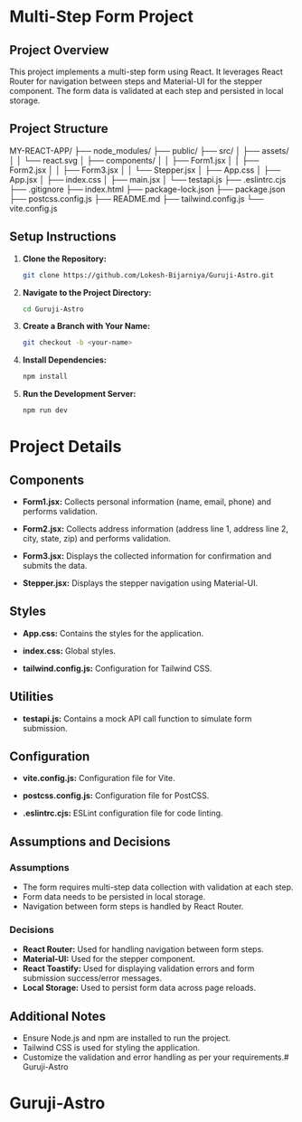 # Multi-Step Form Project

## Project Overview
This project implements a multi-step form using React. It leverages React Router for navigation between steps and Material-UI for the stepper component. The form data is validated at each step and persisted in local storage.

## Project Structure
MY-REACT-APP/
├── node_modules/
├── public/
├── src/
│ ├── assets/
│ │ └── react.svg
│ ├── components/
│ │ ├── Form1.jsx
│ │ ├── Form2.jsx
│ │ ├── Form3.jsx
│ │ └── Stepper.jsx
│ ├── App.css
│ ├── App.jsx
│ ├── index.css
│ ├── main.jsx
│ └── testapi.js
├── .eslintrc.cjs
├── .gitignore
├── index.html
├── package-lock.json
├── package.json
├── postcss.config.js
├── README.md
├── tailwind.config.js
└── vite.config.js



## Setup Instructions

1. **Clone the Repository:**
   ```sh
   git clone https://github.com/Lokesh-Bijarniya/Guruji-Astro.git

2. **Navigate to the Project Directory:**
   ```sh
   cd Guruji-Astro

3. **Create a Branch with Your Name:**
   ```sh
   git checkout -b <your-name>

4. **Install Dependencies:**
   ```sh
   npm install

5. **Run the Development Server:**
   ```sh
   npm run dev


# Project Details
## Components
+ **Form1.jsx:** Collects personal information (name, email, phone) and performs validation.

+ **Form2.jsx:** Collects address information (address line 1, address line 2, city, state, zip) and performs validation.

+ **Form3.jsx:** Displays the collected information for confirmation and submits the data.

+ **Stepper.jsx:** Displays the stepper navigation using Material-UI.
## Styles
+ **App.css:** Contains the styles for the application.

+ **index.css:** Global styles.

+ **tailwind.config.js:** Configuration for Tailwind CSS.
## Utilities
+ **testapi.js:** Contains a mock API call function to simulate form submission.
## Configuration
+ **vite.config.js:** Configuration file for Vite.

+ **postcss.config.js:** Configuration file for PostCSS.

+ **.eslintrc.cjs:** ESLint configuration file for code linting.


## Assumptions and Decisions
### Assumptions
+ The form requires multi-step data collection with validation at each step.
+ Form data needs to be persisted in local storage.
+ Navigation between form steps is handled by React Router.
### Decisions
+ **React Router:** Used for handling navigation between form steps.
+ **Material-UI:** Used for the stepper component.
+ **React Toastify:** Used for displaying validation errors and form submission success/error messages.
+ **Local Storage:** Used to persist form data across page reloads.

## Additional Notes
+ Ensure Node.js and npm are installed to run the project.
+ Tailwind CSS is used for styling the application.
+ Customize the validation and error handling as per your requirements.# Guruji-Astro
# Guruji-Astro
